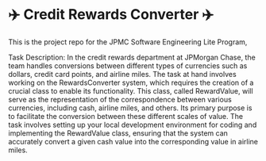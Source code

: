 # :airplane: Credit Rewards Converter :airplane:

This is the project repo for the JPMC Software Engineering Lite Program, 

Task Description:
In the credit rewards department at JPMorgan Chase, the team handles conversions between different types of currencies such as dollars, credit card points, and airline miles. The task at hand involves working on the RewardsConverter system, which requires the creation of a crucial class to enable its functionality. This class, called RewardValue, will serve as the representation of the correspondence between various currencies, including cash, airline miles, and others. Its primary purpose is to facilitate the conversion between these different scales of value. The task involves setting up your local development environment for coding and implementing the RewardValue class, ensuring that the system can accurately convert a given cash value into the corresponding value in airline miles.
